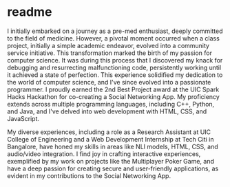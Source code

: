 # readme
I initially embarked on a journey as a pre-med enthusiast, deeply committed to the field of medicine. However, a pivotal moment occurred when a class project, initially a simple academic endeavor, evolved into a community service initiative. This transformation marked the birth of my passion for computer science. It was during this process that I discovered my knack for debugging and resurrecting malfunctioning code, persistently working until it achieved a state of perfection. This experience solidified my dedication to the world of computer science, and I've since evolved into a passionate programmer. I proudly earned the 2nd Best Project award at the UIC Spark Hacks Hackathon for co-creating a Social Networking App. My proficiency extends across multiple programming languages, including C++, Python, and Java, and I've delved into web development with HTML, CSS, and JavaScript. 

My diverse experiences, including a role as a Research Assistant at UIC College of Engineering and a Web Development Internship at Tech Citi in Bangalore, have honed my skills in areas like NLI models, HTML, CSS, and audio/video integration. I find joy in crafting interactive experiences, exemplified by my work on projects like the Multiplayer Poker Game, and have a deep passion for creating secure and user-friendly applications, as evident in my contributions to the Social Networking App.
